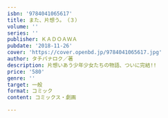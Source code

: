 ```yaml
---
isbn: '9784041065617'
title: また、片想う。　（３）
volume: ''
series: ''
publisher: ＫＡＤＯＡＷＡ
pubdate: '2018-11-26'
cover: 'https://cover.openbd.jp/9784041065617.jpg'
author: タチバナロク／著
description: 片想いあう少年少女たちの物語、ついに完結!!
price: '580'
genre: ''
target: 一般
format: コミック
content: コミックス・劇画

---
```


